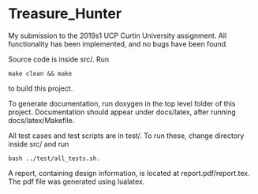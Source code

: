 # Treasure_Hunter
My submission to the 2019s1 UCP Curtin University assignment.
All functionality has been implemented, and no bugs have been found.

Source code is inside src/.
Run
```
make clean && make
```
to build this project.

To generate documentation, run doxygen in the top level folder of this project.
Documentation should appear under docs/latex, after running docs/latex/Makefile.

All test cases and test scripts are in test/.
To run these, change directory inside src/ and run
```
bash ../test/all_tests.sh.
```

A report, containing design information, is located at report.pdf/report.tex.
The pdf file was generated using lualatex.

